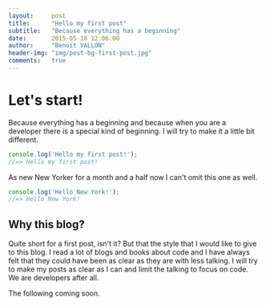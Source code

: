 ```yaml
---
layout:     post
title:      "Hello my first post"
subtitle:   "Because everything has a beginning"
date:       2015-05-18 12:06:00
author:     "Benoit VALLON"
header-img: "img/post-bg-first-post.jpg"
comments:   true
---
```


# Let's start!

Because everything has a beginning and because when you are a developer there is a special kind of beginning. I will try to make it a little bit different.

```js
console.log('Hello my first post!');
//=> Hello my first post!
```

As new New Yorker for a month and a half now I can't omit this one as well.

```js
console.log('Hello New York!');
//=> Hello New York!
```

## Why this blog?

Quite short for a first post, isn't it? But that the style that I would like to give to this blog. I read a lot of blogs and books about code and I have always felt that they could have been as clear as they are with less talking. I will try to make my posts as clear as I can and limit the talking to focus on code. We are developers after all.

The following coming soon.
